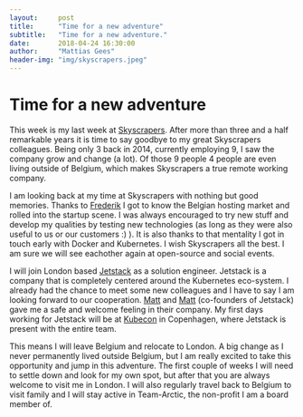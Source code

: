 ```yaml
---
layout:     post
title:      "Time for a new adventure"
subtitle:   "Time for a new adventure."
date:       2018-04-24 16:30:00
author:     "Mattias Gees"
header-img: "img/skyscrapers.jpeg"
---
```


# Time for a new adventure

This week is my last week at [Skyscrapers](http://skyscrapers.eu). After more than three and a half remarkable years it is time to say goodbye to my great Skyscrapers colleagues. Being only 3 back in 2014, currently employing 9, I saw the company grow and change (a lot). Of those 9 people 4 people are even living outside of Belgium, which makes Skyscrapers a true remote working company.

I am looking back at my time at Skyscrapers with nothing but good memories. Thanks to [Frederik](https://twitter.com/fdenkens) I got to know the Belgian hosting market and rolled into the startup scene. I was always encouraged to try new stuff and develop my qualities by testing new technologies (as long as they were also useful to us or our customers :) ). It is also thanks to that mentality I got in touch early with Docker and Kubernetes. I wish Skyscrapers all the best. I am sure we will see eachother again at open-source and social events. 

I will join London based [Jetstack](https://www.jetstack.io) as a solution engineer. Jetstack is a company that is completely centered around the Kubernetes eco-system. I already had the chance to meet some new colleagues and I have to say I am looking forward to our cooperation. [Matt](https://www.jetstack.io/about/mattbarker/#) and [Matt](https://www.jetstack.io/about/mattbates/) (co-founders of Jetstack) gave me a safe and welcome feeling in their company. My first days working for Jetstack will be at [Kubecon](https://events.linuxfoundation.org/events/kubecon-cloudnativecon-europe-2018/) in Copenhagen, where Jetstack is present with the entire team.

This means I will leave Belgium and relocate to London. A big change as I never permanently lived outside Belgium, but I am really excited to take this opportunity and jump in this adventure. The first couple of weeks I will need to settle down and look for my own spot, but after that you are always welcome to visit me in London. I will also regularly travel back to Belgium to visit family and I will stay active in Team-Arctic, the non-profit I am a board member of.
